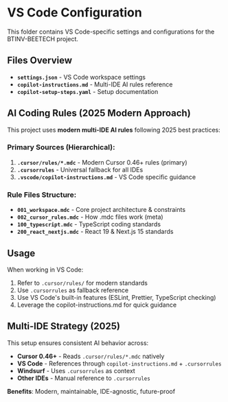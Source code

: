 # VS Code Configuration

This folder contains VS Code-specific settings and configurations for the BTINV-BEETECH project.

## Files Overview

- **`settings.json`** - VS Code workspace settings
- **`copilot-instructions.md`** - Multi-IDE AI rules reference
- **`copilot-setup-steps.yaml`** - Setup documentation

## AI Coding Rules (2025 Modern Approach)

This project uses **modern multi-IDE AI rules** following 2025 best practices:

### **Primary Sources (Hierarchical)**:

1. **`.cursor/rules/*.mdc`** - Modern Cursor 0.46+ rules (primary)
2. **`.cursorrules`** - Universal fallback for all IDEs
3. **`.vscode/copilot-instructions.md`** - VS Code specific guidance

### **Rule Files Structure**:

- **`001_workspace.mdc`** - Core project architecture & constraints
- **`002_cursor_rules.mdc`** - How .mdc files work (meta)
- **`100_typescript.mdc`** - TypeScript coding standards
- **`200_react_nextjs.mdc`** - React 19 & Next.js 15 standards

## Usage

When working in VS Code:

1. Refer to `.cursor/rules/` for modern standards
2. Use `.cursorrules` as fallback reference
3. Use VS Code's built-in features (ESLint, Prettier, TypeScript checking)
4. Leverage the copilot-instructions.md for quick guidance

## Multi-IDE Strategy (2025)

This setup ensures consistent AI behavior across:

- **Cursor 0.46+** - Reads `.cursor/rules/*.mdc` natively
- **VS Code** - References through `copilot-instructions.md` + `.cursorrules`
- **Windsurf** - Uses `.cursorrules` as context
- **Other IDEs** - Manual reference to `.cursorrules`

**Benefits**: Modern, maintainable, IDE-agnostic, future-proof
